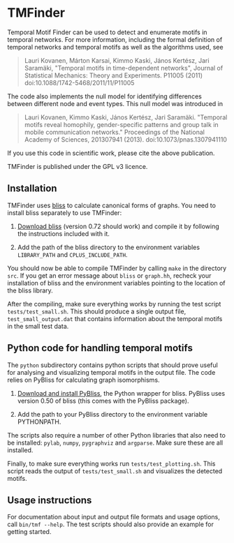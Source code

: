 TMFinder
========

Temporal Motif Finder can be used to detect and enumerate motifs in temporal networks. For more information, including the formal definition of temporal networks and temporal motifs as well as the algorithms used, see

> Lauri Kovanen, Márton Karsai, Kimmo Kaski, János Kertész, Jari
Saramäki, "Temporal motifs in time-dependent networks",
Journal of Statistical Mechanics: Theory and Experiments. P11005 (2011)
doi:10.1088/1742-5468/2011/11/P11005

The code also implements the null model for identifying differences between different node and event types. This null model was introduced in

> Lauri Kovanen, Kimmo Kaski, János Kertész, Jari Saramäki. "Temporal motifs reveal homophily, gender-specific patterns and group talk in mobile communication networks." Proceedings of the National Academy of Sciences, 201307941 (2013). doi:10.1073/pnas.1307941110

If you use this code in scientific work, please cite the above publication.

TMFinder is published under the GPL v3 licence.

Installation
------------

TMFinder uses [bliss][bliss] to calculate canonical forms of graphs. You need to install bliss separately to use TMFinder:
   
1. [Download bliss][bliss] (version 0.72 should work) and compile it by
	following the instructions included with it.

2. Add the path of the bliss directory to the environment variables
	`LIBRARY_PATH` and `CPLUS_INCLUDE_PATH`.

You should now be able to compile TMFinder by calling `make` in the directory `src`. If you get an error message about `bliss` or `graph.hh`, recheck your installation of bliss and the environment variables pointing to the location of the bliss library.

After the compiling, make sure everything works by running the test script `tests/test_small.sh`. This should produce a single output file, `test_small_output.dat` that contains information about the temporal motifs in the small test data.

Python code for handling temporal motifs
----------------------------------------

The `python` subdirectory contains python scripts that should prove useful for analysing and visualizing temporal motifs in the output file. The code relies on PyBliss for calculating graph isomorphisms.

1. [Download and install PyBliss][bliss], the Python wrapper for bliss.
  	PyBliss uses version 0.50 of bliss (this comes with the PyBliss
 	package).

2. Add the path to your PyBliss directory to the environment
   variable PYTHONPATH.

The scripts also require a number of other Python libraries that also need to be installed: `pylab`, `numpy`, `pygraphviz` and `argparse`. Make sure these are all installed.

Finally, to make sure everything works run `tests/test_plotting.sh`. This script reads the output of `tests/test_small.sh` and visualizes the detected motifs.

Usage instructions
------------------

For documentation about input and output file formats and usage options, call `bin/tmf --help`. The test scripts should also provide an example for getting started.


[bliss]: http://www.tcs.hut.fi/Software/bliss/ "bliss"
